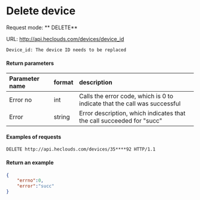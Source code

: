 # Delete device
Request mode: ** DELETE**

URL: http://api.heclouds.com/devices/device_id

    Device_id: The device ID needs to be replaced

#### Return parameters
Parameter name | format | description
:- | :- | :- 
Error no | int | Calls the error code, which is 0 to indicate that the call was successful
Error | string | Error description, which indicates that the call succeeded for "succ"


#### Examples of requests
```text
DELETE http://api.heclouds.com/devices/35****92 HTTP/1.1
```

#### Return an example
```json
{
    "errno":0,
    "error":"succ"
}
```